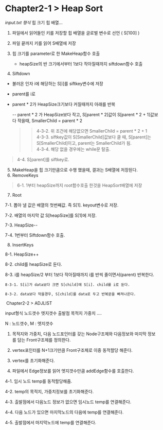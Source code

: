 # Chapter2-1 >  Heap Sort
  
_input.txt 형식_ 
힙 크기
힙 배열...

1. 파일에서 읽어들인 키를 저장할 힙 배열을 글로벌 변수로 선언 ( S[100] )
2. 파일 끝까지 키를 읽어 S배열에 저장
3. 힙 크기를 parameter로 한 MakeHeap함수 호출
    - heapSize의 반 크기에서부터 1보다 작아질때까지 siftdown함수 호출
  
4. Siftdown
  - 불러온 인자 i에 해당하는 S[i]를 siftkey변수에 저장 
  
  - parent를 i로
  
  - parent * 2가 HeapSize크기보다 커질때까지 아래를 반복
  
    -- parent * 2 가 HeapSize보다 작고, S[parent * 2]값이 S[parent * 2 + 1]값보다 작을때, SmallerChild = parent * 2
    >> 4-3-2. 위 조건에 해당없으면 SmallerChild = parent * 2 + 1    
    >> 4-3-3. siftkey값이 S[SmallerChild]값보다 클 때, S[parent]는 S[SmallerChild]이고, parent는 SmallerChild가 됨.    
    >> 4-3-4. 해당 없을 경우에는 while문 탈출.
    
  > 4-4. S[parent]를 siftkey로.
  
5. MakeHeap을 힙 크기만큼으로 수행 했을때, 결과는 S배열에 저장된다.
6. RemoveKeys
  > 6-1. 1부터 heapSize까지 root함수호출 한것을 HeapSort배열에 저장
  
7. Root

  7-1. 뽑아 낼 값은 배열의 첫번째값. 즉 S[1]. keyout변수로 저장.
  
  7-2. 배열의 마지막 값 S[heapSize]를 S[1]에 저장.
  
  7-3. HeapSize--
  
  7-4. 1번부터 Siftdown함수 호출.
  
8. InsertKeys

  8-1. HeapSize++
  
  8-2. child를 heapSize로 둔다.
  
  8-3. i를 heapSize/2 부터 1보다 작아질때까지 i를 반씩 줄이면서(parent) 반복한다.
  
    8-3-1. S[i]가 data보다 크면 S[child]에 S[i]. child를 i로 둔다.
    
    8-3-2. data보다 작을경우, S[child]를 data로 두고 반복문을 빠져나온다.


﻿ Chapter2-2 >  ADJLIST

input형식
노드갯수 엣지갯수
출발점 목적지 가중치
....

N : 노드갯수, M : 엣지갯수
1. 목적지와 가중치, 다음 노드포인터를 갖는 Node구조체와 다음정보와 마지막 정보를 담는 Front구조체를 정의한다.

2. vertex포인터를 N+1크기만큼 Front구조체로 이중 동적할당 해준다.

3. vertex를 초기화해준다.

4. 파일에서 Edge정보를 읽어 엣지갯수만큼 addEdge함수를 호출한다.

  4-1. 임시 노드 temp를 동적할당해줌.
  
  4-2. temp의 목적지, 가중치정보를 초기화해준다.
  
  4-3. 출발점에서 다음노드 정보가 없으면 임시노드 temp를 연결해준다.
  
  4-4. 다음 노드가 있으면 마지막노드의 다음에 temp를 연결해준다.
  
  4-5. 출발점에서 마지막노드에 temp를 연결해준다.



